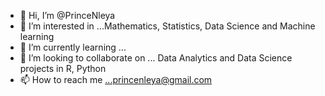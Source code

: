 - 👋 Hi, I’m @PrinceNleya
- 👀 I’m interested in ...Mathematics, Statistics, Data Science and Machine learning
- 🌱 I’m currently learning ...
- 💞️ I’m looking to collaborate on ... Data Analytics and Data Science projects in R, Python
- 📫 How to reach me ...princenleya@gmail.com

<!---
PrinceNleya/PrinceNleya is a ✨ special ✨ repository because its `README.md` (this file) appears on your GitHub profile.
You can click the Preview link to take a look at your changes.
--->

